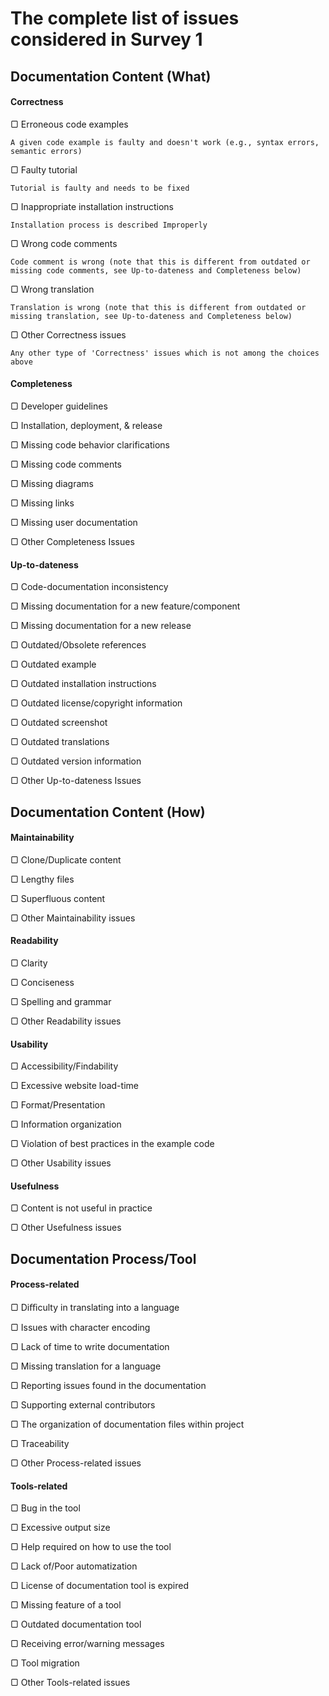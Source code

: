 # The complete list of issues considered in Survey 1


## Documentation Content (What)

#### Correctness
▢	Erroneous code examples

    A given code example is faulty and doesn't work (e.g., syntax errors, semantic errors)

▢	Faulty tutorial

    Tutorial is faulty and needs to be fixed

▢	Inappropriate installation instructions

    Installation process is described Improperly

▢	Wrong code comments

    Code comment is wrong (note that this is different from outdated or missing code comments, see Up-to-dateness and Completeness below)

▢	Wrong translation

    Translation is wrong (note that this is different from outdated or missing translation, see Up-to-dateness and Completeness below)

▢	Other Correctness issues

    Any other type of 'Correctness' issues which is not among the choices above

#### Completeness
▢	Developer guidelines

▢	Installation, deployment, & release

▢	Missing code behavior clarifications

▢	Missing code comments

▢	Missing diagrams 

▢	Missing links 

▢	Missing user documentation

▢	Other Completeness Issues

#### Up-to-dateness
▢	Code-documentation inconsistency

▢	Missing documentation for a new feature/component

▢	Missing documentation for a new release

▢	Outdated/Obsolete references

▢	Outdated example

▢	Outdated installation instructions

▢	Outdated license/copyright information

▢	Outdated screenshot

▢	Outdated translations

▢	Outdated version information

▢	Other Up-to-dateness Issues 



## Documentation Content (How)

#### Maintainability
▢	Clone/Duplicate content

▢	Lengthy files

▢	Superfluous content

▢	Other Maintainability issues

#### Readability
▢	Clarity

▢	Conciseness

▢	Spelling and grammar

▢	Other Readability issues

#### Usability
▢	Accessibility/Findability

▢	Excessive website load-time

▢	Format/Presentation

▢	Information organization

▢	Violation of best practices in the example code

▢	Other Usability issues

#### Usefulness
▢	Content is not useful in practice

▢	Other Usefulness issues


## Documentation Process/Tool

#### Process-related
▢	Diﬃculty in translating into a language

▢	Issues with character encoding

▢	Lack of time to write documentation

▢	Missing translation for a language

▢	Reporting issues found in the documentation

▢	Supporting external contributors

▢	The organization of documentation files within project

▢	Traceability

▢	Other Process-related issues

#### Tools-related
▢	Bug in the tool

▢	Excessive output size

▢	Help required on how to use the tool

▢	Lack of/Poor automatization

▢	License of documentation tool is expired

▢	Missing feature of a tool

▢	Outdated documentation tool

▢	Receiving error/warning messages

▢	Tool migration

▢	Other Tools-related issues







